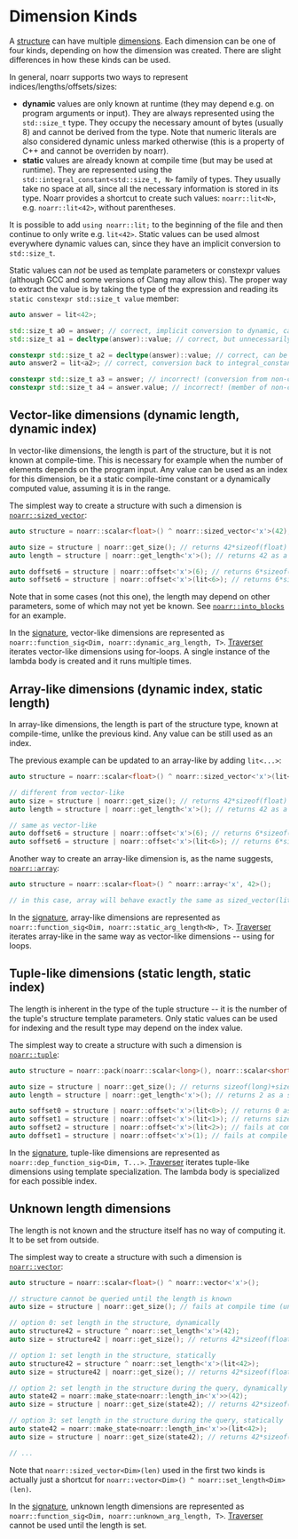 # Dimension Kinds

A [structure](Glossary.md#structure) can have multiple [dimensions](Glossary.md#dimension).
Each dimension can be one of four kinds, depending on how the dimension was created.
There are slight differences in how these kinds can be used.

In general, noarr supports two ways to represent indices/lengths/offsets/sizes:
- **dynamic** values are only known at runtime (they may depend e.g. on program arguments or input).
  They are always represented using the `std::size_t` type.
  They occupy the necessary amount of bytes (usually 8) and cannot be derived from the type.
  Note that numeric literals are also considered dynamic unless marked otherwise (this is a property of C++ and cannot be overriden by noarr).
- **static** values are already known at compile time (but may be used at runtime).
  They are represented using the `std::integral_constant<std::size_t, N>` family of types.
  They usually take no space at all, since all the necessary information is stored in its type.
  Noarr provides a shortcut to create such values: `noarr::lit<N>`, e.g. `noarr::lit<42>`, without parentheses.

It is possible to add `using noarr::lit;` to the beginning of the file and then continue to only write e.g. `lit<42>`.
Static values can be used almost everywhere dynamic values can, since they have an implicit conversion to `std::size_t`.

Static values can *not* be used as template parameters or constexpr values (although GCC and some versions of Clang may allow this).
The proper way to extract the value is by taking the type of the expression and reading its `static constexpr std::size_t value` member:

```cpp
auto answer = lit<42>;

std::size_t a0 = answer; // correct, implicit conversion to dynamic, cannot ever be converted back or used as template parameter
std::size_t a1 = decltype(answer)::value; // correct, but unnecessarily complex

constexpr std::size_t a2 = decltype(answer)::value; // correct, can be used for template parameter
auto answer2 = lit<a2>; // correct, conversion back to integral_constant

constexpr std::size_t a3 = answer; // incorrect! (conversion from non-constexpr value)
constexpr std::size_t a4 = answer.value; // incorrect! (member of non-constexpr value, albeit static)
```


## Vector-like dimensions (dynamic length, dynamic index)

In vector-like dimensions, the length is part of the structure, but it is not known at compile-time.
This is necessary for example when the number of elements depends on the program input.
Any value can be used as an index for this dimension, be it a static compile-time constant or a dynamically computed value, assuming it is in the range.

The simplest way to create a structure with such a dimension is [`noarr::sized_vector`](structs/sized_vector.md):

```cpp
auto structure = noarr::scalar<float>() ^ noarr::sized_vector<'x'>(42);

auto size = structure | noarr::get_size(); // returns 42*sizeof(float) as a dynamic value
auto length = structure | noarr::get_length<'x'>(); // returns 42 as a dynamic value

auto doffset6 = structure | noarr::offset<'x'>(6); // returns 6*sizeof(float) as a dynamic value
auto soffset6 = structure | noarr::offset<'x'>(lit<6>); // returns 6*sizeof(float) as a static value
```

Note that in some cases (not this one), the length may depend on other parameters, some of which may not yet be known.
See [`noarr::into_blocks`](structs/into_blocks.md) for an example.

In the [signature](Signature.md), vector-like dimensions are represented as `noarr::function_sig<Dim, noarr::dynamic_arg_length, T>`.
[Traverser](Traverser.md) iterates vector-like dimensions using for-loops.
A single instance of the lambda body is created and it runs multiple times.


## Array-like dimensions (dynamic index, static length)

In array-like dimensions, the length is part of the structure type, known at compile-time, unlike the previous kind.
Any value can be still used as an index.

The previous example can be updated to an array-like by adding `lit<...>`:

```cpp
auto structure = noarr::scalar<float>() ^ noarr::sized_vector<'x'>(lit<42>); // <- added lit here

// different from vector-like
auto size = structure | noarr::get_size(); // returns 42*sizeof(float) as a *static* value
auto length = structure | noarr::get_length<'x'>(); // returns 42 as a *static* value

// same as vector-like
auto doffset6 = structure | noarr::offset<'x'>(6); // returns 6*sizeof(float) as a dynamic value
auto soffset6 = structure | noarr::offset<'x'>(lit<6>); // returns 6*sizeof(float) as a static value
```

Another way to create an array-like dimension is, as the name suggests, [`noarr::array`](structs/array.md):

```cpp
auto structure = noarr::scalar<float>() ^ noarr::array<'x', 42>();

// in this case, array will behave exactly the same as sized_vector(lit)
```

In the [signature](Signature.md), array-like dimensions are represented as `noarr::function_sig<Dim, noarr::static_arg_length<N>, T>`.
[Traverser](Traverser.md) iterates array-like in the same way as vector-like dimensions -- using for loops.


## Tuple-like dimensions (static length, static index)

The length is inherent in the type of the tuple structure -- it is the number of the tuple's structure template parameters.
Only static values can be used for indexing and the result type may depend on the index value.

The simplest way to create a structure with such a dimension is [`noarr::tuple`](structs/tuple.md):

```cpp
auto structure = noarr::pack(noarr::scalar<long>(), noarr::scalar<short>()) ^ noarr::tuple<'x'>();

auto size = structure | noarr::get_size(); // returns sizeof(long)+sizeof(short) as a *static* value
auto length = structure | noarr::get_length<'x'>(); // returns 2 as a static value

auto soffset0 = structure | noarr::offset<'x'>(lit<0>); // returns 0 as a static value
auto soffset1 = structure | noarr::offset<'x'>(lit<1>); // returns sizeof(long) as a static value
auto soffset2 = structure | noarr::offset<'x'>(lit<2>); // fails at compile time (tuple index out of range)
auto doffset1 = structure | noarr::offset<'x'>(1); // fails at compile time (tuple index must be static)
```

In the [signature](Signature.md), tuple-like dimensions are represented as `noarr::dep_function_sig<Dim, T...>`.
[Traverser](Traverser.md) iterates tuple-like dimensions using template specialization.
The lambda body is specialized for each possible index.


## Unknown length dimensions

The length is not known and the structure itself has no way of computing it. It to be set from outside.

The simplest way to create a structure with such a dimension is [`noarr::vector`](structs/vector.md):

```cpp
auto structure = noarr::scalar<float>() ^ noarr::vector<'x'>();

// structure cannot be queried until the length is known
auto size = structure | noarr::get_size(); // fails at compile time (unknown vector length)

// option 0: set length in the structure, dynamically
auto structure42 = structure ^ noarr::set_length<'x'>(42);
auto size = structure42 | noarr::get_size(); // returns 42*sizeof(float) as a dynamic value

// option 1: set length in the structure, statically
auto structure42 = structure ^ noarr::set_length<'x'>(lit<42>);
auto size = structure42 | noarr::get_size(); // returns 42*sizeof(float) as a static value

// option 2: set length in the structure during the query, dynamically
auto state42 = noarr::make_state<noarr::length_in<'x'>>(42);
auto size = structure | noarr::get_size(state42); // returns 42*sizeof(float) as a dynamic value

// option 3: set length in the structure during the query, statically
auto state42 = noarr::make_state<noarr::length_in<'x'>>(lit<42>);
auto size = structure | noarr::get_size(state42); // returns 42*sizeof(float) as a static value

// ...
```

Note that `noarr::sized_vector<Dim>(len)` used in the first two kinds is actually just a shortcut for `noarr::vector<Dim>() ^ noarr::set_length<Dim>(len)`.

In the [signature](Signature.md), unknown length dimensions are represented as `noarr::function_sig<Dim, noarr::unknown_arg_length, T>`.
[Traverser](Traverser.md) cannot be used until the length is set.

